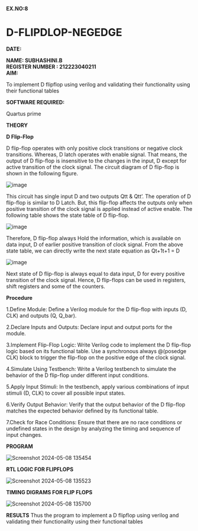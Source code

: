 **EX.NO:8**   
# D-FLIPDLOP-NEGEDGE
**DATE:** 

**NAME: SUBHASHINI.B**  
**REGISTER NUMBER : 212223040211**  
**AIM:**

To implement  D flipflop using verilog and validating their functionality using their functional tables

**SOFTWARE REQUIRED:**

Quartus prime

**THEORY**

**D Flip-Flop**

D flip-flop operates with only positive clock transitions or negative clock transitions. Whereas, D latch operates with enable signal. That means, the output of D flip-flop is insensitive to the changes in the input, D except for active transition of the clock signal. The circuit diagram of D flip-flop is shown in the following figure.

![image](https://github.com/naavaneetha/D-FLIPDLOP-NEGEDGE/assets/154305477/48c81fe8-bc3f-40e7-95e2-519fc155ad51)

This circuit has single input D and two outputs Qtt & Qtt’. The operation of D flip-flop is similar to D Latch. But, this flip-flop affects the outputs only when positive transition of the clock signal is applied instead of active enable. The following table shows the state table of D flip-flop.

![image](https://github.com/naavaneetha/D-FLIPDLOP-NEGEDGE/assets/154305477/e5f3fda7-68ec-4a3a-a0a4-cf6f9cc4ab55)

Therefore, D flip-flop always Hold the information, which is available on data input, D of earlier positive transition of clock signal. From the above state table, we can directly write the next state equation as Qt+1t+1 = D

![image](https://github.com/naavaneetha/D-FLIPDLOP-NEGEDGE/assets/154305477/8592c0d8-2917-4142-91b9-d6c30dd891d2)

Next state of D flip-flop is always equal to data input, D for every positive transition of the clock signal. Hence, D flip-flops can be used in registers, shift registers and some of the counters.

**Procedure**

1.Define Module: Define a Verilog module for the D flip-flop with inputs (D, CLK) and outputs (Q, Q_bar).

2.Declare Inputs and Outputs: Declare input and output ports for the module.

3.Implement Flip-Flop Logic: Write Verilog code to implement the D flip-flop logic based on its functional table. Use a synchronous always @(posedge CLK) block to trigger the flip-flop on the positive edge of the clock signal.

4.Simulate Using Testbench: Write a Verilog testbench to simulate the behavior of the D flip-flop under different input conditions.

5.Apply Input Stimuli: In the testbench, apply various combinations of input stimuli (D, CLK) to cover all possible input states.

6.Verify Output Behavior: Verify that the output behavior of the D flip-flop matches the expected behavior defined by its functional table.

7.Check for Race Conditions: Ensure that there are no race conditions or undefined states in the design by analyzing the timing and sequence of input changes.



**PROGRAM**

![Screenshot 2024-05-08 135454](https://github.com/subha-shinibalasubramanian/D-FLIPDLOP-NEGEDGE/assets/164154478/27eeb072-b718-4f59-8d30-fef96b2c6d91)


**RTL LOGIC FOR FLIPFLOPS**


![Screenshot 2024-05-08 135523](https://github.com/subha-shinibalasubramanian/D-FLIPDLOP-NEGEDGE/assets/164154478/c5a6d560-2a4b-442d-8245-e4f99be7c8ec)

**TIMING DIGRAMS FOR FLIP FLOPS**


![Screenshot 2024-05-08 135700](https://github.com/subha-shinibalasubramanian/D-FLIPDLOP-NEGEDGE/assets/164154478/87e7b544-54fd-4743-bd63-672152d8a20a)

**RESULTS**
Thus the program to implement a D flipflop using verilog and validating their functionality using their functional tables


